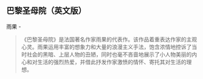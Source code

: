 ## 巴黎圣母院（英文版）

雨果  -  

> 《巴黎圣母院》是法国著名作家雨果的代表作。该作品着重表达作家的主观心灵。雨果运用丰富的想象力和大量的浪漫主义手法，饱含浓情地控诉了当时社会的黑暗、上层人物的丑陋，同时也毫不吝啬地展示了小人物美丽的内心和对生活的强烈热爱，并借此抒发作家激愤的情怀、寄托其对生活的理想。
